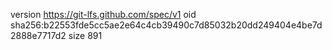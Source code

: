 version https://git-lfs.github.com/spec/v1
oid sha256:b22553fde5cc5ae2e64c4cb39490c7d85032b20dd249404e4be7d2888e7717d2
size 891
